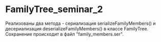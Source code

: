 # FamilyTree_seminar_2
Реализованы два метода - сериализация serializeFamilyMembers()
и десериализация deserializeFamilyMembers() в классе FamilyTree.
Сохранение происходит в файл "family_members.ser".
